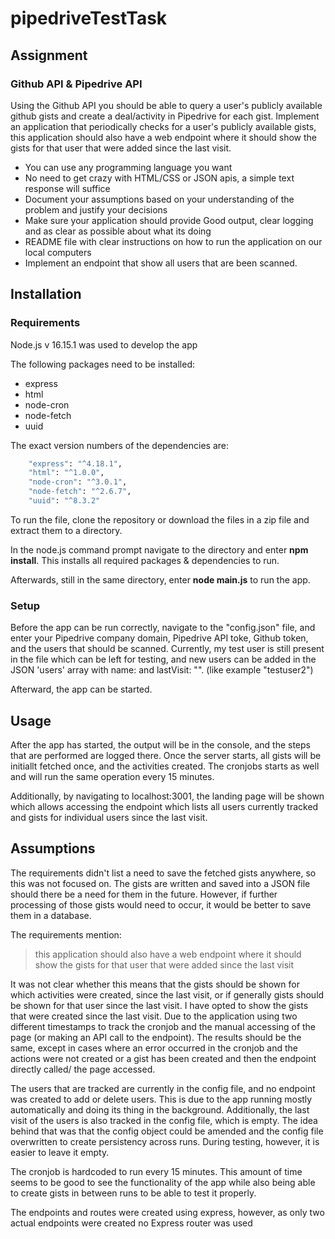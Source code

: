 # pipedriveTestTask

## Assignment
### Github API & Pipedrive API

Using the Github API you should be able to query a user's publicly available github gists and create a deal/activity in Pipedrive for each gist. Implement an application that periodically checks for a user's publicly available gists, this application should also have a web endpoint where it should show the gists for that user that were added since the last visit.

* You can use any programming language you want
* No need to get crazy with HTML/CSS or JSON apis, a simple text response will suffice
* Document your assumptions based on your understanding of the problem and justify your decisions
* Make sure your application should provide Good output, clear logging and as clear as possible about what its doing
* README file with clear instructions on how to run the application on our local computers
* Implement an endpoint that show all users that are been scanned.

## Installation

### Requirements 

Node.js v 16.15.1 was used to develop the app

The following packages need to be installed:
- express
- html
- node-cron
- node-fetch
- uuid

The exact version numbers of the dependencies are:

```bash
    "express": "^4.18.1",
    "html": "^1.0.0",
    "node-cron": "^3.0.1",
    "node-fetch": "^2.6.7",
    "uuid": "^8.3.2"
```

To run the file, clone the repository or download the files in a zip file and extract them to a directory.

In the node.js command prompt navigate to the directory and enter **npm install**. This installs all required packages & dependencies to run.

Afterwards, still in the same directory, enter **node main.js** to run the app.

### Setup
Before the app can be run correctly, navigate to the "config.json" file, and enter your Pipedrive company domain, Pipedrive API toke, Github token, and the users that should be scanned.
Currently, my test user is still present in the file which can be left for testing, and new users can be added in the JSON 'users' array with name: <Github username> and lastVisit: "". (like example "testuser2")

Afterward, the app can be started.


## Usage

After the app has started, the output will be in the console, and the steps that are performed are logged there. Once the server starts, all gists will be initiallt fetched once, and the activities created. The cronjobs starts as well and will run the same operation every 15 minutes.

Additionally, by navigating to localhost:3001, the landing page will be shown which allows accessing the endpoint which lists all users currently tracked and gists for individual users since the last visit. 


## Assumptions

The requirements didn't list a need to save the fetched gists anywhere, so this was not focused on. The gists are written and saved into a JSON file should there be a need for them in the future. However, if further processing of those gists would need to occur, it would be better to save them in a database.

The requirements mention:

> this application should also have a web endpoint where it should show the gists for that user that were added since the last visit

It was not clear whether this means that the gists should be shown for which activities were created, since the last visit, or if generally gists should be shown for that user since the last visit.
I have opted to show the gists that were created since the last visit. Due to the application using two different timestamps to track the cronjob and the manual accessing of the page (or making an API call to the endpoint). The results should be the same, except in cases where an error occurred in the cronjob and the actions were not created or a gist has been created and then the endpoint directly called/ the page accessed.

The users that are tracked are currently in the config file, and no endpoint was created to add or delete users. This is due to the app running mostly automatically and doing its thing in the background. Additionally, the last visit of the users is also tracked in the config file, which is empty. The idea behind that was that the config object could be amended and the config file overwritten to create persistency across runs. During testing, however, it is easier to leave it empty.

The cronjob is hardcoded to run every 15 minutes. This amount of time seems to be good to see the functionality of the app while also being able to create gists in between runs to be able to test it properly.

The endpoints and routes were created using express, however, as only two actual endpoints were created no Express router was used


